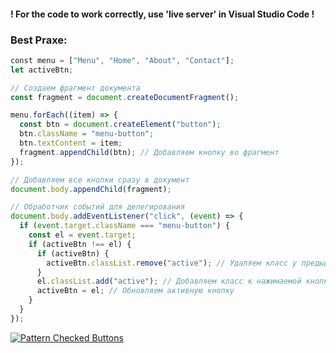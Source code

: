 #### ! For the code to work correctly, use 'live server' in Visual Studio Code !

### Best Praxe:

```js
﻿const menu = ["Menu", "Home", "About", "Contact"];
let activeBtn;

// Создаем фрагмент документа
const fragment = document.createDocumentFragment();

menu.forEach((item) => {
  const btn = document.createElement("button");
  btn.className = "menu-button";
  btn.textContent = item;
  fragment.appendChild(btn); // Добавляем кнопку во фрагмент
});

// Добавляем все кнопки сразу в документ
document.body.appendChild(fragment);

// Обработчик событий для делегирования
document.body.addEventListener("click", (event) => {
  if (event.target.className === "menu-button") {
    const el = event.target;
    if (activeBtn !== el) {
      if (activeBtn) {
        activeBtn.classList.remove("active"); // Удаляем класс у предыдущей кнопки
      }
      el.classList.add("active"); // Добавляем класс к нажимаемой кнопке
      activeBtn = el; // Обновляем активную кнопку
    }
  }
});
```
[![Pattern Checked Buttons](https://github.com/AndriiKot/VanillaJS__Cooks/blob/main/_001_checked_buttons/__demo__/__v1_0_0__.png)](https://github.com/AndriiKot/VanillaJS__Cooks/blob/main/_001_checked_buttons/_00-0__Best__Praxe__)

